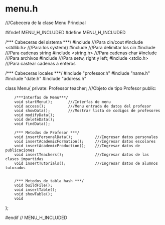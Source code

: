 # menu.h
///Cabecera de la clase Menu Principal

#ifndef MENU_H_INCLUDED
#define MENU_H_INCLUDED

/*** Cabeceras del sistema ***/
#include <iostream> ///Para cin/cout
#include <stdlib.h> ///Para los system()
#include <limits>   ///Para delimitar los cin
#include <string>   ///Para cadenas string
#include <string.h> ///Para cadenas char
#include <fstream>  ///Para archivos
#include <iomanip>  ///Para setw, right y left;
#include <stdio.h>  ///Para castear cadenas a enteros

/*** Cabeceras locales ***/
#include "professor.h"
#include "name.h"
#include "date.h"
#include "address.h"

class Menu{
    private:
        Professor teacher;      ///Objeto de tipo Profesor
    public:

        /***Interfas de Menu***/
        void startMenu();       ///Interfas de menu
        void access();          ///Menu entrada de datos del profesor
        void showData();        ///Mostrar lista de codigos de profesores
        void modifyData();
        void deleteData();
        void findData();

        /*** Metodos de Profesor ***/
        void insertPersonalData();          ///Ingresar datos personales
        void insertAcademicFormation();     ///Ingresar datos escolares
        void insertAcademicProduction();    ///Ingresar datos de publicaciones
        void insertTeachers();              ///Ingresar datos de las clases impartidas
        void insertTutorials();             ///Ingresar datos de alumnos tutorados
        

        /*** Metodos de tabla hash ***/
        void buildFile();
        void insertTable();
        void showTable();
        void 
};

#endif // MENU_H_INCLUDED

